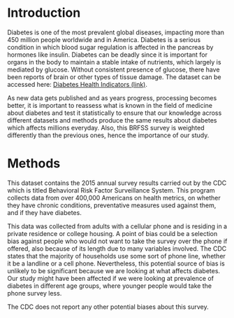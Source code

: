 <h1>Introduction</h1>

Diabetes is one of the most prevalent global diseases, impacting more than 450 million people worldwide and in America. Diabetes is a serious condition in which blood sugar regulation is affected in the pancreas by hormones like insulin. Diabetes can be deadly since it is important for organs in the body to maintain a stable intake of nutrients, which largely is mediated by glucose. Without consistent presence of glucose, there have been reports of brain or other types of tissue damage. The dataset can be accessed here: [Diabetes Health Indicators (link)](https://www.kaggle.com/datasets/alexteboul/diabetes-health-indicators-dataset).

As new data gets published and as years progress, processing becomes better, it is important to reassess what is known in the field of medicine about diabetes and test it statistically to ensure that our knowledge across different datasets and methods produce the same results about diabetes which affects millions everyday. Also, this BRFSS survey is weighted differently than the previous ones, hence the importance of our study.

<h1>Methods</h1>

This dataset contains the 2015 annual survey results carried out by the CDC which is titled Behavioral Risk Factor Surveillance System. This program collects data from over 400,000 Americans on health metrics, on whether they have chronic conditions, preventative measures used against them, and if they have diabetes.

This data was collected from adults with a cellular phone and is residing in a private residence or college housing. A point of bias could be a selection bias against people who would not want to take the survey over the phone if offered, also because of its length due to many variables involved. The CDC states that the majority of households use some sort of phone line, whether it be a landline or a cell phone. Nevertheless, this potential source of bias is unlikely to be significant because we are looking at what affects diabetes. Our study might have been affected if we were looking at prevalence of diabetes in different age groups, where younger people would take the phone survey less.

The CDC does not report any other potential biases about this survey.

